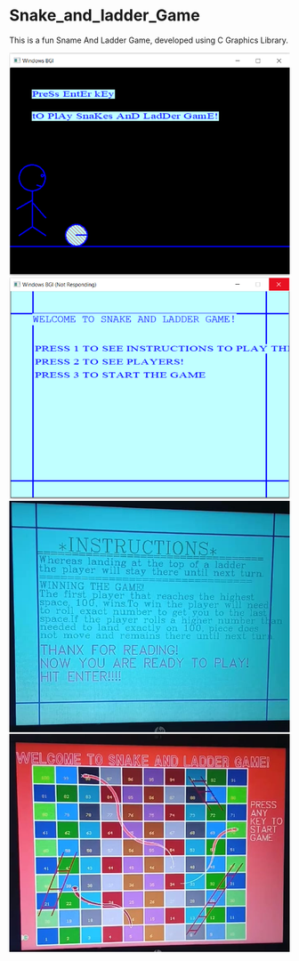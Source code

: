 # Snake_and_ladder_Game

This is a fun Sname And Ladder Game, developed using C Graphics Library.

<img src="snake and ladder capture/1.PNG">
<img src="snake and ladder capture/2.PNG">

<img src="snake and ladder capture/3.jpeg">
<img src="snake and ladder capture/4.jpeg">
